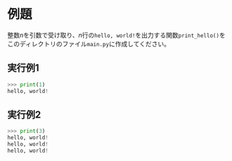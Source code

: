 # 例題


整数$n$を引数で受け取り、$n$行の`hello, world!`を出力する関数`print_hello()`を
このディレクトリのファイル`main.py`に作成してください。

## 実行例1

```python
>>> print(1)
hello, world!
```

## 実行例2

```python
>>> print(3)
hello, world!
hello, world!
hello, world!
```
